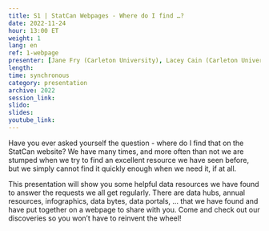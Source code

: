 ```yaml
---
title: S1 | StatCan Webpages - Where do I find …?
date: 2022-11-24
hour: 13:00 ET
weight: 1
lang: en
ref: 1-webpage
presenter: [Jane Fry (Carleton University), Lacey Cain (Carleton University)]
length:
time: synchronous
category: presentation
archive: 2022
session_link:
slido:
slides:
youtube_link:
---
```

Have you ever asked yourself the question - where do I find that on the StatCan website? We have many times, and more often than not we are stumped when we try to find an excellent resource we have seen before, but we simply cannot find it quickly enough when we need it, if at all. <!--more-->

This presentation will show you some helpful data resources we have found to answer the requests we all get regularly. There are data hubs, annual resources, infographics, data bytes, data portals, … that we have found and have put together on a webpage to share with you. Come and check out our discoveries so you won’t have to reinvent the wheel!
